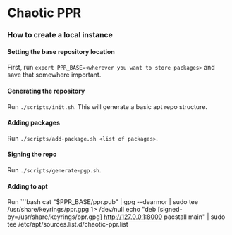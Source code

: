 # Chaotic PPR

### How to create a local instance

#### Setting the base repository location
First, run `export PPR_BASE=<wherever you want to store packages>` and save that somewhere important.

#### Generating the repository
Run `./scripts/init.sh`. This will generate a basic apt repo structure.

#### Adding packages
Run `./scripts/add-package.sh <list of packages>`.

#### Signing the repo
Run `./scripts/generate-pgp.sh`.

#### Adding to apt
Run ```bash
cat "$PPR_BASE/ppr.pub" | gpg --dearmor | sudo tee /usr/share/keyrings/ppr.gpg 1> /dev/null
echo "deb [signed-by=/usr/share/keyrings/ppr.gpg] http://127.0.0.1:8000 pacstall main" | sudo tee /etc/apt/sources.list.d/chaotic-ppr.list
```
